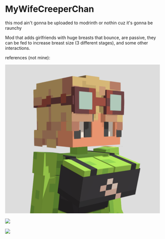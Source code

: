 # MyWifeCreeperChan

this mod ain't gonna be uploaded to modrinth or nothin cuz it's gonna be raunchy

Mod that adds girlfriends with huge breasts that bounce, are passive, they can be fed to increase breast size (3 different stages), and some other interactions.

references (not mine):

![](boob%20mod.png)

![](https://i.redd.it/hml1ahr1701f1.jpeg)

![](https://preview.redd.it/cow-pig-and-chicken-variants-waifucraft-v0-li68xbrsplxe1.png?width=1080&crop=smart&auto=webp&s=3b2ec9b2322bd4dd6059643766495388edd06783)

